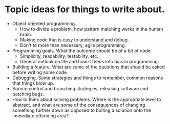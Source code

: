 # Topic ideas for things to write about.
- Object oriented programming.
	- How to divide a problem, how pattern matching works in the human brain.
	- Making code that is easy to understand and debug.
	- Don't to more than necessary, agile programming.
- Programming goals. What the outcome should be of a bit of code.
	- Simplicity, readability, testability, etc.
	- General outlook on life and how it feeds into bias in programming.
- Building a feature. What are some of the questions that should be asked before writing some code.
- Debugging. Some strategies and things to remember, common reasons that things blow up.
- Source control and branching strategies, releasing software and patching bugs.
- How to think about solving problems. Where is the appropriate level to abstract, and what are some of the consequences of changing something further down as opposed to bolting a solution onto the immediate offending area?